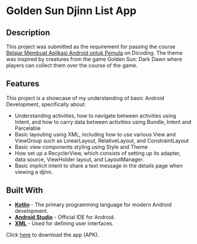 # Golden Sun Djinn List App

## Description
This project was submitted as the requirement for passing the course [Belajar Membuat Aplikasi Android untuk Pemula](https://www.dicoding.com/academies/51-belajar-membuat-aplikasi-android-untuk-pemula) on Dicoding. The theme was inspired by creatures from the game Golden Sun: Dark Dawn where players can collect them over the course of the game.

## Features
This project is a showcase of my understanding of basic Android Development, specifically about:
- Understanding activities, how to navigate between activities using Intent, and how to carry data between activities using Bundle, Intent and Parcelable
- Basic layouting using XML, including how to use various View and ViewGroup such as LinearLayout, RelativeLayout, and ConstraintLayout
- Basic view components styling using Style and Theme
- How set up a RecyclerView, which consists of setting up its adapter, data source, ViewHolder layout, and LayoutManager.
- Basic implicit intent to share a text message in the details page when viewing a djinn.

## Built With
- **[Kotlin](https://kotlinlang.org/)** - The primary programming language for modern Android development.
- **[Android Studio](https://developer.android.com/studio)** - Official IDE for Android.
- **[XML](https://developer.android.com/guide/topics/ui/declaring-layout)** - Used for defining user interfaces.

Click [here](https://drive.google.com/file/d/1mXDd7_-nHlgj_LsXrvktOVeSvBVvahlI/view?usp=drive_link) to download the app (APK).
